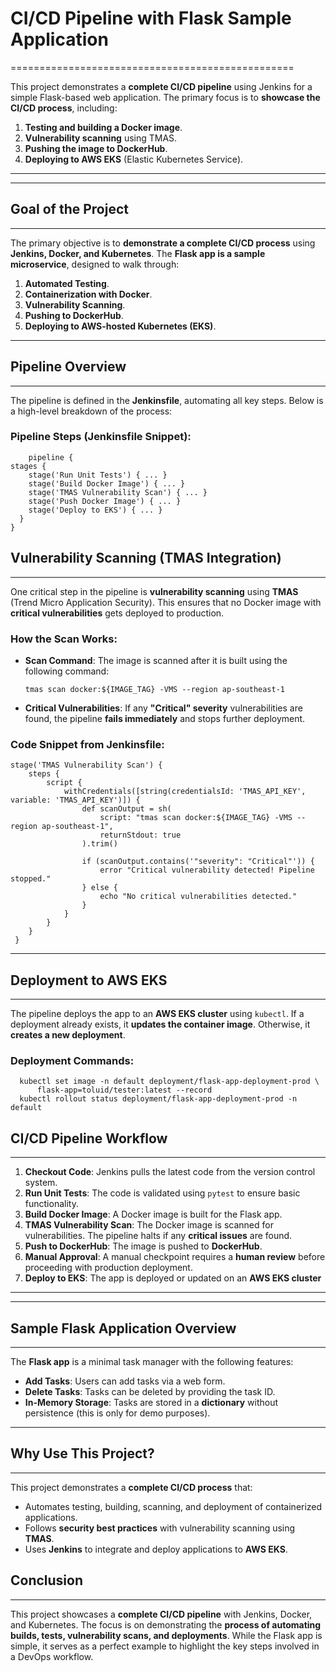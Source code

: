 # **CI/CD Pipeline with Flask Sample Application**
=================================================

This project demonstrates a **complete CI/CD pipeline** using Jenkins for a simple Flask-based web application. The primary focus is to **showcase the CI/CD process**, including:

1. **Testing and building a Docker image**.  
2. **Vulnerability scanning** using TMAS.  
3. **Pushing the image to DockerHub**.  
4. **Deploying to AWS EKS** (Elastic Kubernetes Service).

---
* * *

**Goal of the Project**
-----------------------

* * *

The primary objective is to **demonstrate a complete CI/CD process** using **Jenkins, Docker, and Kubernetes**. The **Flask app is a sample microservice**, designed to walk through:

1.  **Automated Testing**.
2.  **Containerization with Docker**.
3.  **Vulnerability Scanning**.
4.  **Pushing to DockerHub**.
5.  **Deploying to AWS-hosted Kubernetes (EKS)**.

* * *

**Pipeline Overview**
---------------------

* * *

The pipeline is defined in the **Jenkinsfile**, automating all key steps. Below is a high-level breakdown of the process:

### **Pipeline Steps (Jenkinsfile Snippet):**

        pipeline {
    stages {
        stage('Run Unit Tests') { ... }
        stage('Build Docker Image') { ... }
        stage('TMAS Vulnerability Scan') { ... }
        stage('Push Docker Image') { ... }
        stage('Deploy to EKS') { ... }
      }
    }
    
**Vulnerability Scanning (TMAS Integration)**
---------------------------------------------

* * *

One critical step in the pipeline is **vulnerability scanning** using **TMAS** (Trend Micro Application Security). This ensures that no Docker image with **critical vulnerabilities** gets deployed to production.

### **How the Scan Works:**

*   **Scan Command**: The image is scanned after it is built using the following command:

        tmas scan docker:${IMAGE_TAG} -VMS --region ap-southeast-1

*   **Critical Vulnerabilities**: If any **"Critical" severity** vulnerabilities are found, the pipeline **fails immediately** and stops further deployment.
    

### **Code Snippet from Jenkinsfile:**

    stage('TMAS Vulnerability Scan') {
        steps {
            script {
                withCredentials([string(credentialsId: 'TMAS_API_KEY', variable: 'TMAS_API_KEY')]) {
                    def scanOutput = sh(
                        script: "tmas scan docker:${IMAGE_TAG} -VMS --region ap-southeast-1",
                        returnStdout: true
                    ).trim()
    
                    if (scanOutput.contains('"severity": "Critical"')) {
                        error "Critical vulnerability detected! Pipeline stopped."
                    } else {
                        echo "No critical vulnerabilities detected."
                    }
                }
            }
        }
     }
* * *

**Deployment to AWS EKS**
-------------------------

* * *

The pipeline deploys the app to an **AWS EKS cluster** using `kubectl`. If a deployment already exists, it **updates the container image**. Otherwise, it **creates a new deployment**.

### **Deployment Commands:**
      kubectl set image -n default deployment/flask-app-deployment-prod \
          flask-app=toluid/tester:latest --record
      kubectl rollout status deployment/flask-app-deployment-prod -n default

**CI/CD Pipeline Workflow**
---------------------------

* * *

1.  **Checkout Code**: Jenkins pulls the latest code from the version control system.
2.  **Run Unit Tests**: The code is validated using `pytest` to ensure basic functionality.
3.  **Build Docker Image**: A Docker image is built for the Flask app.
4.  **TMAS Vulnerability Scan**: The Docker image is scanned for vulnerabilities. The pipeline halts if any **critical issues** are found.
5.  **Push to DockerHub**: The image is pushed to **DockerHub**.
6.  **Manual Approval**: A manual checkpoint requires a **human review** before proceeding with production deployment.
7.  **Deploy to EKS**: The app is deployed or updated on an **AWS EKS cluster**

* * *


---------

**Sample Flask Application Overview**
-------------------------------------

* * *

The **Flask app** is a minimal task manager with the following features:

*   **Add Tasks**: Users can add tasks via a web form.
*   **Delete Tasks**: Tasks can be deleted by providing the task ID.
*   **In-Memory Storage**: Tasks are stored in a **dictionary** without persistence (this is only for demo purposes).


---------------------------------------------------------------------------------------------------------------------------------------------------------

**Why Use This Project?**
-------------------------

* * *

This project demonstrates a **complete CI/CD process** that:

*   Automates testing, building, scanning, and deployment of containerized applications.
*   Follows **security best practices** with vulnerability scanning using **TMAS**.
*   Uses **Jenkins** to integrate and deploy applications to **AWS EKS**.

**Conclusion**
--------------

* * *

This project showcases a **complete CI/CD pipeline** with Jenkins, Docker, and Kubernetes. The focus is on demonstrating the **process of automating builds, tests, vulnerability scans, and deployments**. While the Flask app is simple, it serves as a perfect example to highlight the key steps involved in a DevOps workflow.
  

